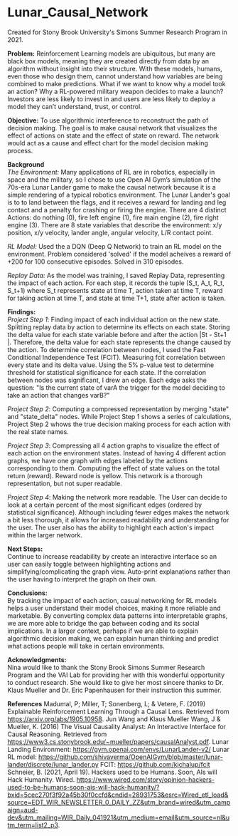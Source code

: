 # Lunar_Causal_Network
Created for Stony Brook University's Simons Summer Research Program in 2021.  

**Problem:** Reinforcement Learning models are ubiquitous, but many are black box models, meaning they are created directly from data by an algorithm without insight into their structure. With these models, humans, even those who design them, cannot understand how variables are being combined to make predictions. What if we want to know why a model took an action? Why a RL-powered military weapon decides to make a launch? Investors are less likely to invest in and users are less likely to deploy a model they can’t understand, trust, or control.  

**Objective:** To use algorithmic interference to reconstruct the path of decision making. The goal is to make causal network that visualizes the effect of actions on state and the effect of state on reward. The network would act as a cause and effect chart for the model decision making process.  
  
**Background**  
_The Environment:_ Many applications of RL are in robotics, especially in space and the military, so I chose to use Open AI Gym’s simulation of the 70s-era Lunar Lander game to make the causal network because it is a simple rendering of a typical robotics environment. The Lunar Lander's goal is to to land between the flags, and it receives a reward for landing and leg contact and a penalty for crashing or firing the engine. There are 4 distinct Actions: do nothing (0), fire left engine (1), fire main engine (2), fire right engine (3). There are 8 state variables that describe the environment: x/y position, x/y velocity, lander angle, angular velocity, L/R contact point.  

_RL Model:_ Used the a DQN (Deep Q Network) to train an RL model on the environment. Problem considered 'solved' if the model acheives a reward of +200 for 100 consecutive episodes. Solved in 310 episodes.  

_Replay Data:_ As the model was training, I saved Replay Data, representing the impact of each action. For each step, it records the tuple (S_t, A_t, R_t, S_t+1) where S_t represents state at time T, action taken at time T, reward for taking action at time T, and state at time T+1, state after action is taken.   
  
**Findings:**  
_Project Step 1_: Finding impact of each individual action on the new state. Splitting replay data by action to determine its effects on each state. Storing the delta value for each state variable before and after the action |St - St+1 |. Therefore, the delta value for each state represents the change caused by the action. To determine correlation between nodes, I used the Fast Conditional Independence Test (FCIT). Measuring fcit correlation between every state and its delta value. Using the 5% p-value test to determine threshold for statistical significance for each state. If the correlation between nodes was significant, I drew an edge. Each edge asks the question: "Is the current state of varA the trigger for the model deciding to take an action that changes varB?"  

_Project Step 2_: Computing a compressed representation by merging "state" and "state_delta" nodes. While Project Step 1 shows a series of calculations, Project Step 2 whows the true decision making process for each action with the real state names.  

_Project Step 3_: Compressing all 4 action graphs to visualize the effect of each action on the environment states. Instead of having 4 different action graphs, we have one graph with edges labeled by the actions corresponding to them. Computing the effect of state values on the total return (reward). Reward node is yellow. This network is a thorough representation, but not super readable.  

_Project Step 4_: Making the network more readable. The User can decide to look at a certain percent of the most significant edges (ordered by statistical significance). Although including fewer edges makes the network a bit less thorough, it allows for increased readability and understanding for the user. The user also has the ability to highlight each action's impact within the larger network.  
  
**Next Steps:**     
Continue to increase readability by create an interactive interface so an user can easily toggle between highlighting actions and simplifying/complicating the graph view. Auto-print explanations rather than the user having to interpret the graph on their own.  

**Conclusions:**   
By tracking the impact of each action, casual networking for RL models helps a user understand their model choices, making it more reliable and marketable. By converting complex data patterns into interpretable graphs, we are more able to bridge the gap between coding and its social implications. In a larger context, perhaps if we are able to explain algorithmic decision making, we can explain human thinking and predict what actions people will take in certain environments.  

**Acknowledgments:**    
Nina would like to thank the Stony Brook Simons Summer Research Program and the VAI Lab for providing her with this wonderful opportunity to conduct research. She would like to give her most sincere thanks to Dr. Klaus Mueller and Dr. Eric Papenhausen for their instruction this summer.  

**References**
Madumal, P; Miller, T; Sonenberg, L; & Vetere, F. (2019) Explainable Reinforcement Learning Through a Causal Lens. Retrieved from https://arxiv.org/abs/1905.10958.
Jun Wang and Klaus Mueller
Wang, J & Mueller, K. (2016) The Visual Causality Analyst: An Interactive Interface for Causal Reasoning. Retrieved from https://www3.cs.stonybrook.edu/~mueller/papers/causalAnalyst.pdf.
Lunar Landing Environment: https://gym.openai.com/envs/LunarLander-v2/
Lunar RL model: https://github.com/shivaverma/OpenAIGym/blob/master/lunar-lander/discrete/lunar_lander.py
FCIT: https://github.com/kjchalup/fcit
Schneier, B. (2021, April 19). Hackers used to be Humans. Soon, AIs will Hack Humanity. Wired. https://www.wired.com/story/opinion-hackers-used-to-be-humans-soon-ais-will-hack-humanity/?bxid=5cec270f3f92a45b30f0ccfd&cndid=28931753&esrc=Wired_etl_load&source=EDT_WIR_NEWSLETTER_0_DAILY_ZZ&utm_brand=wired&utm_campaign=aud-dev&utm_mailing=WIR_Daily_041921&utm_medium=email&utm_source=nl&utm_term=list2_p3.
